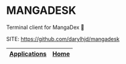 # MANGADESK

 Terminal client for MangaDex 📖

 SITE: https://github.com/darylhjd/mangadesk

 | [Applications](https://portable-linux-apps.github.io/apps.html) | [Home](https://portable-linux-apps.github.io)
 | --- | --- |

